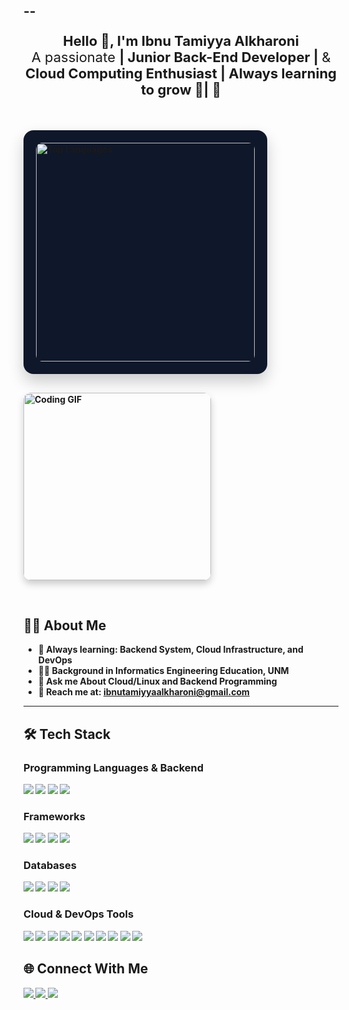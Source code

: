 <!-- Header -->
--
--------------------------------------------------------------------------------------------------------------------------------------------

<p align="center" style="font-size: 22px;">
  <b>Hello 👋, I'm Ibnu Tamiyya Alkharoni</b><br>
  A passionate <b> | Junior Back-End Developer | </b> & <b>Cloud Computing Enthusiast | </b> <b>Always learning to grow 🌱| <b/> 🚀
</p>

<!-- Hero Section -->
<div style="display: flex; flex-wrap: wrap;  gap: 30px; padding: 30px 0;">
  
  <!-- GitHub Stats -->
  <div style="background-color: #0f172a; padding: 20px; border-radius: 16px; box-shadow: 0 12px 24px rgba(0,0,0,0.2);">
    <img src="https://github-readme-stats.vercel.app/api/top-langs/?username=DevCupu&layout=compact&theme=tokyonight&border_radius=10" width="350" alt="Top Languages" style="border-radius: 10px;" />
  </div>

  <!-- Coding GIF -->
  <div>
    <img src="https://media2.giphy.com/media/v1.Y2lkPTc5MGI3NjExdzF2Mm5iOTh0M2doMmtudHFkejJtd2wxdzR5ZWdjM2o0aTIxdHhuaiZlcD12MV9pbnRlcm5hbF9naWZfYnlfaWQmY3Q9Zw/LHZyixOnHwDDy/giphy.gif" 
         width="300" 
         alt="Coding GIF" 
         style="border-radius: 12px; box-shadow: 0 6px 12px rgba(0,0,0,0.2);" />
  </div>

</div>


## 🧑‍💻 About Me
- 🌱 Always learning: **Backend System**, **Cloud Infrastructure**, and **DevOps**
- 👨‍🎓 Background in Informatics Engineering Education, UNM
- 💬 Ask me About Cloud/Linux and Backend Programming
- 📢 Reach me at: [ibnutamiyyaalkharoni@gmail.com](mailto:ibnutamiyyaalkharoni@gmail.com)

---

## 🛠️ Tech Stack

### Programming Languages & Backend
<p align="start">
  <img src="https://img.shields.io/badge/-JavaScript-F7DF1E?style=for-the-badge&logo=javascript&logoColor=black" />
  <img src="https://img.shields.io/badge/-Golang-00ADD8?style=for-the-badge&logo=go&logoColor=white" />
  <img src="https://img.shields.io/badge/-PHP-777BB4?style=for-the-badge&logo=php&logoColor=white" />
  <img src="https://img.shields.io/badge/-Node.js-339933?style=for-the-badge&logo=node.js&logoColor=white" />
</p>

### Frameworks
<p align="start">
  <img src="https://img.shields.io/badge/-Express.js-000000?style=for-the-badge&logo=express&logoColor=white" />
  <img src="https://img.shields.io/badge/-Laravel-FF2D20?style=for-the-badge&logo=laravel&logoColor=white" />
  <img src="https://img.shields.io/badge/-Fiber-00A6FF?style=for-the-badge&logo=fiber&logoColor=white" />
  <img src="https://img.shields.io/badge/-Gin-00ADD8?style=for-the-badge&logo=go&logoColor=white" />
</p>

### Databases
<p align="start">
  <img src="https://img.shields.io/badge/-MySQL-4479A1?style=for-the-badge&logo=mysql&logoColor=white" />
  <img src="https://img.shields.io/badge/-MongoDB-47A248?style=for-the-badge&logo=mongodb&logoColor=white" />
  <img src="https://img.shields.io/badge/-Cloud%20SQL-4285F4?style=for-the-badge&logo=googlecloud&logoColor=white" />
  <img src="https://img.shields.io/badge/-Firebase-FFCA28?style=for-the-badge&logo=firebase&logoColor=black" />
</p>

### Cloud & DevOps Tools
<p align="start">
  <img src="https://img.shields.io/badge/-Google%20Cloud-4285F4?style=for-the-badge&logo=googlecloud&logoColor=white" />
  <img src="https://img.shields.io/badge/-AWS-232F3E?style=for-the-badge&logo=amazonaws&logoColor=white" />
  <img src="https://img.shields.io/badge/-EC2-FF9900?style=for-the-badge&logo=amazonaws&logoColor=white" />
  <img src="https://img.shields.io/badge/-S3-569A31?style=for-the-badge&logo=amazonaws&logoColor=white" />
  <img src="https://img.shields.io/badge/-Cloud%20Storage-4285F4?style=for-the-badge&logo=googlecloud&logoColor=white" />
  <img src="https://img.shields.io/badge/-Compute%20Engine-4285F4?style=for-the-badge&logo=googlecloud&logoColor=white" />
  <img src="https://img.shields.io/badge/-Cloud%20Run-4285F4?style=for-the-badge&logo=googlecloud&logoColor=white" />
  <img src="https://img.shields.io/badge/-Docker-2496ED?style=for-the-badge&logo=docker&logoColor=white" />
  <img src="https://img.shields.io/badge/-Nginx-009639?style=for-the-badge&logo=nginx&logoColor=white" />
  <img src="https://img.shields.io/badge/-Postman-FF6C37?style=for-the-badge&logo=postman&logoColor=white" />
</p>


## 🌐 Connect With Me
<p align="start">
  <a href="https://www.linkedin.com/in/ibnu-tamiyya-al-kharoni-96b6a52a0/">
    <img src="https://img.shields.io/badge/LinkedIn-0077B5?style=for-the-badge&logo=linkedin&logoColor=white" />
  </a>
  <a href="mailto:ibnutamiyyaalkharoni@gmail.com">
    <img src="https://img.shields.io/badge/Gmail-D14836?style=for-the-badge&logo=gmail&logoColor=white" />
  </a>
  <a href="https://github.com/DevCupu">
    <img src="https://img.shields.io/badge/GitHub-181717?style=for-the-badge&logo=github&logoColor=white" />
  </a>
</p>
